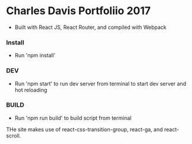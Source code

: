 # Charles Davis Portfoliio 2017

- Built with React JS, React Router, and compiled with Webpack

### Install
- Run 'npm install'

### DEV
- Run 'npm start' to run dev server from terminal to start dev server and hot reloading

### BUILD
- Run 'npm run build' to build script from terminal

THe site makes use of react-css-transition-group, react-ga, and react-scroll.